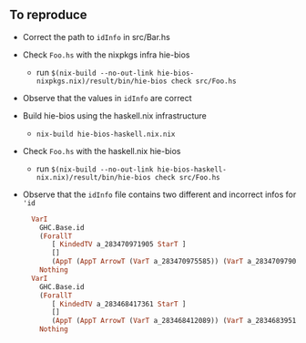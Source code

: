 ## To reproduce

- Correct the path to `idInfo` in src/Bar.hs
- Check `Foo.hs` with the nixpkgs infra hie-bios
    - run `$(nix-build --no-out-link hie-bios-nixpkgs.nix)/result/bin/hie-bios check src/Foo.hs`
- Observe that the values in `idInfo` are correct
- Build hie-bios using the haskell.nix infrastructure
    - `nix-build hie-bios-haskell.nix.nix`
- Check `Foo.hs` with the haskell.nix hie-bios
    - run `$(nix-build --no-out-link hie-bios-haskell-nix.nix)/result/bin/hie-bios check src/Foo.hs`
- Observe that the `idInfo` file contains two different and incorrect infos for `'id`

    ```haskell
      VarI
        GHC.Base.id
        (ForallT
           [ KindedTV a_283470971905 StarT ]
           []
           (AppT (AppT ArrowT (VarT a_283470975585)) (VarT a_283470979073)))
        Nothing
      VarI
        GHC.Base.id
        (ForallT
           [ KindedTV a_283468417361 StarT ]
           []
           (AppT (AppT ArrowT (VarT a_283468412089)) (VarT a_283468395105)))
        Nothing
    ```
